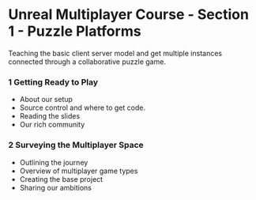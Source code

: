 # Unreal Multiplayer Course - Section 1 - Puzzle Platforms

Teaching the basic client server model and get multiple instances connected through a collaborative puzzle game.

### 1 Getting Ready to Play ###

+ About our setup
+ Source control and where to get code.
+ Reading the slides
+ Our rich community

### 2 Surveying the Multiplayer Space ###

+ Outlining the journey
+ Overview of multiplayer game types
+ Creating the base project
+ Sharing our ambitions
